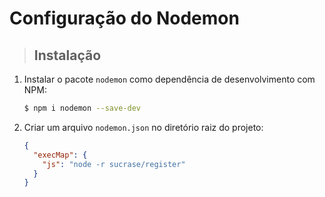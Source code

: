 # Configuração do Nodemon

> ## **Instalação**

1. Instalar o pacote `nodemon` como dependência de desenvolvimento com NPM:

   ```sh
   $ npm i nodemon --save-dev
   ```

2. Criar um arquivo `nodemon.json` no diretório raiz do projeto:

   ```json
   {
     "execMap": {
       "js": "node -r sucrase/register"
     }
   }
   ```
